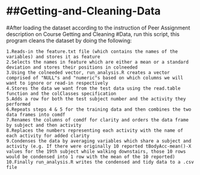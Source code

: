 ##Getting-and-Cleaning-Data
=========================

#After loading the dataset according to the instruction of Peer Assignment description on Course Getting and Cleaning #Data, run this script, this program cleans the dataset by doing the following:

	1.Reads-in the feature.txt file (which contains the names of the variables) and stores it as feature
	2.Selects the names in feature which are either a mean or a standard deviation and stores their positions in colneeded
	3.Using the colneeded vector, run_analysis.R creates a vector comprised of "NULL"s and "numeric"s based on which columns we will want to ignore or read-in respectively
	4.Stores the data we want from the test data using the read.table function and the colClasses specification
	5.Adds a row for both the test subject number and the activity they performed
	6.Repeats steps 4 & 5 for the training data and then combines the two data frames into comdf
	7.Renames the columns of comdf for clarity and orders the data frame by subject and then activity
	8.Replaces the numbers representing each activity with the name of each activity for added clarity
	9.Condenses the data by averaging variables which share a subject and activity (e.g. If there were originally 10 reported tBodyAcc-mean()-X values for the 19th subject while walking downstairs, those 10 rows would be condensed into 1 row with the mean of the 10 reported)
	10.Finally run_analysis.R writes the condensed and tidy data to a .csv file
